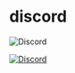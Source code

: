 # discord

<img alt="Discord" src="https://img.shields.io/discord/676402832106192917?style=plastic">

 <a href="https://discord.gg/jdnUcb9"><img
                alt="Discord"
                src="https://img.shields.io/discord/676402832106192917?label=Discord&logo=discord&logoColor=ffffff&labelColor=ff69b4&color=blueviolet"></a>
